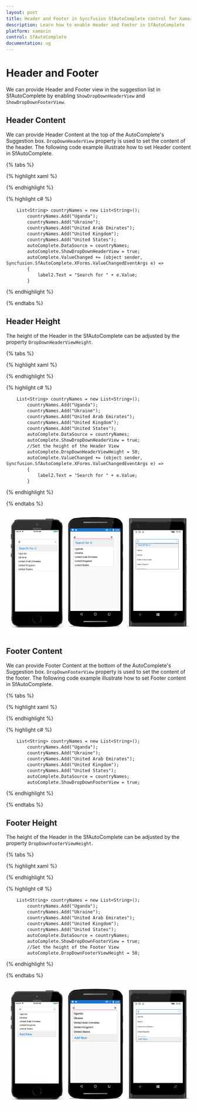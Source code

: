 ```yaml
---
layout: post
title: Header and Footer in Syncfusion SfAutoComplete control for Xamarin.Forms
description: Learn how to enable Header and Footer in SfAutoComplete
platform: xamarin
control: SfAutoComplete
documentation: ug
---
```

# Header and Footer

We can provide Header and Footer view in the suggestion list in SfAutoComplete by enabling `ShowDropDownHeaderView` and `ShowDropDownFooterView`. 

## Header Content

We can provide Header Content at the top of the AutoComplete's Suggestion box. `DropDownHeaderView` property is used to set the content of the header. The following code example illustrate how to set Header content in SfAutoComplete.

{% tabs %}

{% highlight xaml %}

 <StackLayout VerticalOptions="Start" HorizontalOptions="Start" Padding="30">
    <auto:SfAutoComplete HeightRequest="40" x:Name="autoComplete"> 
             <auto:SfAutoComplete.DropDownHeaderView>
                <StackLayout BackgroundColor="#f0f0f0" >
                 <Label  x:Name="label2" FontSize="20" VerticalTextAlignment="Center" HorizontalOptions="Center" VerticalOptions="Center" TextColor="#006bcd"   />
                </StackLayout>
                </auto:SfAutoComplete.DropDownHeaderView>
				 </auto:SfAutoComplete>
 </StackLayout>                  


{% endhighlight %}

{% highlight c# %}

        List<String> countryNames = new List<String>();
            countryNames.Add("Uganda");
            countryNames.Add("Ukraine");
            countryNames.Add("United Arab Emirates");
            countryNames.Add("United Kingdom");
            countryNames.Add("United States");
            autoComplete.DataSource = countryNames;
            autoComplete.ShowDropDownHeaderView = true;
            autoComplete.ValueChanged += (object sender, Syncfusion.SfAutoComplete.XForms.ValueChangedEventArgs e) =>
            {
                label2.Text = "Search for " + e.Value;
            }

{% endhighlight %}

{% endtabs %}


## Header Height

The height of the Header in the SfAutoComplete can be adjusted by the property `DropDownHeaderViewHeight`.

{% tabs %}

{% highlight xaml %}

<StackLayout VerticalOptions="Start" HorizontalOptions="Start" Padding="30">
<auto:SfAutoComplete HeightRequest="40" x:Name="autoComplete"> 
			<auto:SfAutoComplete.DropDownHeaderView>
			<StackLayout BackgroundColor="#f0f0f0" >
				<Label  x:Name="label2" FontSize="20" VerticalTextAlignment="Center" HorizontalOptions="Center" VerticalOptions="Center" TextColor="#006bcd"  />
			</StackLayout>
			</auto:SfAutoComplete.DropDownHeaderView>
				</auto:SfAutoComplete>
</StackLayout>                  


{% endhighlight %}

{% highlight c# %}

        List<String> countryNames = new List<String>();
            countryNames.Add("Uganda");
            countryNames.Add("Ukraine");
            countryNames.Add("United Arab Emirates");
            countryNames.Add("United Kingdom");
            countryNames.Add("United States");
            autoComplete.DataSource = countryNames;
            autoComplete.ShowDropDownHeaderView = true;
            //Set the height of the Header View
            autoComplete.DropDownHeaderViewHeight = 50;
            autoComplete.ValueChanged += (object sender, Syncfusion.SfAutoComplete.XForms.ValueChangedEventArgs e) =>
            {
                label2.Text = "Search for " + e.Value;
            }

{% endhighlight %}

{% endtabs %}

![](images/Header-and-Footer/Header.png)

## Footer Content

We can provide Footer Content at the bottom of the AutoComplete's Suggestion box. `DropDownFooterView` property is used to set the content of the footer. The following code example illustrate how to set Footer content in SfAutoComplete.

{% tabs %}

{% highlight xaml %}

<StackLayout VerticalOptions="Start" HorizontalOptions="Start" Padding="30">
<auto:SfAutoComplete HeightRequest="40" x:Name="autoComplete"> 
			<auto:SfAutoComplete.DropDownFooterView>
			<StackLayout BackgroundColor="#f0f0f0" >
				<Label Text="Add New" BackgroundColor="#f0f0f0" TextColor="#006bcd" VerticalTextAlignment="Center" VerticalOptions="Center" HorizontalTextAlignment="Center"
				FontSize="20"/>
			</StackLayout>
			</auto:SfAutoComplete.DropDownFooterView>
				</auto:SfAutoComplete>
</StackLayout>                  


{% endhighlight %}

{% highlight c# %}

        List<String> countryNames = new List<String>();
            countryNames.Add("Uganda");
            countryNames.Add("Ukraine");
            countryNames.Add("United Arab Emirates");
            countryNames.Add("United Kingdom");
            countryNames.Add("United States");
            autoComplete.DataSource = countryNames;
            autoComplete.ShowDropDownFooterView = true;

{% endhighlight %}

{% endtabs %}


## Footer Height

The height of the Header in the SfAutoComplete can be adjusted by the property `DropDownFooterViewHeight`.

{% tabs %}

{% highlight xaml %}

 <StackLayout VerticalOptions="Start" HorizontalOptions="Start" Padding="30">
    <auto:SfAutoComplete HeightRequest="40" x:Name="autoComplete"  DropDownFooterViewHeight="50"> 
             <auto:SfAutoComplete.DropDownFooterView>
                <StackLayout BackgroundColor="#f0f0f0" >
                 <Label  x:Name="label2" FontSize="20" VerticalTextAlignment="Center" HorizontalOptions="Center" VerticalOptions="Center" TextColor="#006bcd" Text="Add New"  />
                </StackLayout>
                </auto:SfAutoComplete.DropDownFooterView>
				 </auto:SfAutoComplete>
 </StackLayout>                  


{% endhighlight %}

{% highlight c# %}

        List<String> countryNames = new List<String>();
            countryNames.Add("Uganda");
            countryNames.Add("Ukraine");
            countryNames.Add("United Arab Emirates");
            countryNames.Add("United Kingdom");
            countryNames.Add("United States");
            autoComplete.DataSource = countryNames;
            autoComplete.ShowDropDownFooterView = true;
            //Set the height of the Footer View
            autoComplete.DropDownFooterViewHeight = 50;

{% endhighlight %}

{% endtabs %}



![](images/Header-and-Footer/Footer.png)

